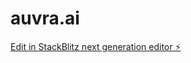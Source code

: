 # auvra.ai

[Edit in StackBlitz next generation editor ⚡️](https://stackblitz.com/~/github.com/Carolineav/auvra.ai)